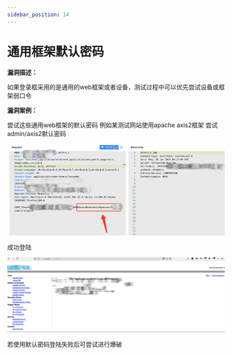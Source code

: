```yaml
---
sidebar_position: 14
---
```


# 通用框架默认密码

**漏洞描述：**

如果登录框采用的是通用的web框架或者设备，测试过程中可以优先尝试设备或框架弱口令

**漏洞案例：**

尝试这些通用web框架的默认密码
例如某测试网站使用apache axis2框架  尝试admin/axis2默认密码

![](/img/products/yakit/Default-password-1.png)

成功登陆

![](/img/products/yakit/Default-password-2.png)

若使用默认密码登陆失败后可尝试进行爆破
